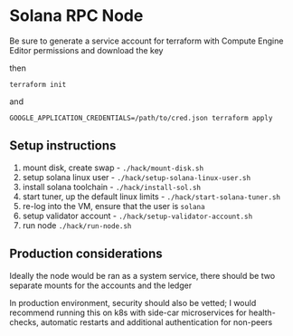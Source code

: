 # Solana RPC Node

Be sure to generate a service account for terraform with Compute Engine Editor
permissions and download the key

then

```
terraform init
```

and

```
GOOGLE_APPLICATION_CREDENTIALS=/path/to/cred.json terraform apply
```

## Setup instructions

1. mount disk, create swap - `./hack/mount-disk.sh`
2. setup solana linux user - `./hack/setup-solana-linux-user.sh`
3. install solana toolchain - `./hack/install-sol.sh`
4. start tuner, up the default linux limits - `./hack/start-solana-tuner.sh`
5. re-log into the VM, ensure that the user is `solana`
6. setup validator account - `./hack/setup-validator-account.sh`
7. run node `./hack/run-node.sh`

## Production considerations

Ideally the node would be ran as a system service, there should be two separate
mounts for the accounts and the ledger

In production environment, security should also be vetted; I would recommend
running this on k8s with side-car microservices for health-checks, automatic
restarts and additional authentication for non-peers
